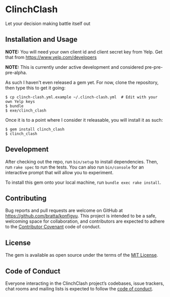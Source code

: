 # ClinchClash

Let your decision making battle itself out

## Installation and Usage

**NOTE:** You will need your own client id and client secret key from Yelp. Get
that from https://www.yelp.com/developers

**NOTE:** This is currently under active development and considered pre-pre-pre-alpha.

As such I haven't even released a gem yet. For now, clone the
repository, then type this to get it going:

    $ cp clinch-clash.yml.example ~/.clinch-clash.yml  # Edit with your own Yelp keys
    $ bundle
    $ exe/clinch_clash

Once it is to a point where I consider it releasable, you will install
it as such: 

    $ gem install clinch_clash
    $ clinch_clash

## Development

After checking out the repo, run `bin/setup` to install dependencies. Then, run `rake spec` to run the tests. You can also run `bin/console` for an interactive prompt that will allow you to experiment.

To install this gem onto your local machine, run `bundle exec rake install`.

## Contributing

Bug reports and pull requests are welcome on GitHub at https://github.com/bratta/konfigyu. This project is intended to be a safe, welcoming space for collaboration, and contributors are expected to adhere to the [Contributor Covenant](http://contributor-covenant.org) code of conduct.

## License

The gem is available as open source under the terms of the [MIT License](https://opensource.org/licenses/MIT).

## Code of Conduct

Everyone interacting in the ClinchClash project’s codebases, issue trackers, chat rooms and mailing lists is expected to follow the [code of conduct](https://github.com/bratta/konfigyu/blob/master/CODE_OF_CONDUCT.md).
